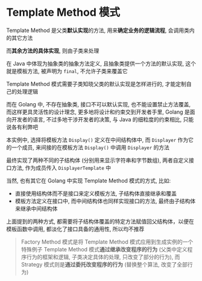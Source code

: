 # Template Method 模式

Template Method 是父类**默认实现**的方法, 用来**确定业务的逻辑流程**, 会调用类内的其它方法

而**其余方法的具体实现**, 则由子类来处理

在 Java 中体现为抽象类的抽象方法定义, 且抽象类提供一个方法的默认实现, 这个就是模板方法, 被声明为 `final`, 不允许子类来覆盖它

Template Method 模式需要子类知晓父类的默认实现是怎样进行的, 才能定制自己的处理逻辑

而在 Golang 中, 不存在抽象类, 接口不可以默认实现, 也不能设置禁止方法覆盖, 而这样更具灵活性的设计理念, 更多地将设计和约束交到开发者手里, Golang 是面向开发者的语言, 不过多地干涉开发者的决策, 与 Java 的细粒度的约束相比, 只能说各有利弊吧


本实例中, 选择将模板方法 `Display()` 定义在中间结构体中, 而 `Displayer` 作为它的一个成员, 来间接的在模板方法  `Display()` 中调用 `Displayer` 的方法

最终实现了两种不同的子结构体 (分别用来显示字符串和字节数组), 两者自定义接口方法, 作为成员传入 `DisplayerTemplate` 中

当然, 也有其它在 Golang 中实现 Template Method 模式的方式, 比如:

- 直接使用结构体而不是接口来定义模板方法, 子结构体直接继承和覆盖
- 模板方法定义在接口中, 而中间结构体也同样实现接口的方法, 最终由子结构体来继承中间结构体

上面提到的两种方式, 都需要将子结构体覆盖的特定方法赋值回父结构体，以便在模板函数中调用, 都淡化了接口具备的通用性, 所以均不推荐

> Factory Method 模式是将 Template Method 模式应用到生成实例的一个特殊例子
> Template Method 模式**通过继承改变程序的行为** (父类中定义程序行为的框架和逻辑, 子类决定具体的处理, 只改变了部分的行为), 而 Strategy 模式则是**通过委托改变程序的行为** (替换整个算法, 改变了全部行为)